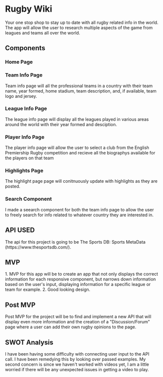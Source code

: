 <h1> Rugby Wiki </h1>
Your one stop shop to stay up to date with all rugby related info in the world.
The app will allow the user to research multiple aspects of the game from leagues 
and teams all over the world. 

<h2>Components</h2>
  <h3>Home Page</h3>
  <h3>Team Info Page</h3>
    Team info page will all the professional teams in a country with their team name, year formed, home stadium, team description, and, if available, team logo and jersey.
  <h3>League Info Page</h3>
    The league info page will display all the leagues played in various areas around the world with their year formed and desciption.
  <h3>Player Info Page</h3>
    The player info page will allow the user to select a club from the English Premiership Rugby competition and recieve all the biographys available for the players on that team
  <h3>Highlights Page</h3>
    The highlight page page will conitnuously update with highlights as they are posted.
    <h3>Search Component</h3>
    I made a seearch component for both the team info page to allow the user to freely search for info related to whatever country they are interested in.

<h2>API USED</h2>
  The api for this project is going to be The Sports DB: Sports MetaData (https://www.thesportsdb.com/).

<h2>MVP</h2>
  1. MVP for this app will be to create an app that not only displays the correct information for each responsive component, but narrows down information based on the user's input, displaying information 
for a specific league or team for example.
  2. Good looking design.

<h2>Post MVP</h2>
  Post MVP for the project will be to find and implement a new API that will display even more information and
  the creation of a "Discussion/Forum" page where a user can add their own rugby opinions to the page.

<h2>SWOT Analysis</h2>
  I have been having some difficulty with connecting user input to the API call. I have been remedying this by looking over passed examples. My second concern is since we haven't worked with videos yet, I am a little worried if there will be any unexpected issues in getting a video to play.
 
